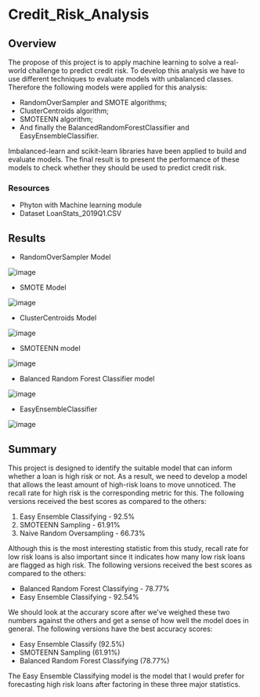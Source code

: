 # Credit_Risk_Analysis

## Overview

The propose of this project is to apply machine learning to solve a real-world challenge to predict credit risk.
To develop this analysis we have to use different techniques to evaluate models with unbalanced classes. Therefore the following models were applied for this analysis:

 - RandomOverSampler and SMOTE algorithms; 
 - ClusterCentroids algorithm;
 - SMOTEENN algorithm; 
 - And finally the BalancedRandomForestClassifier and EasyEnsembleClassifier.
 
Imbalanced-learn and scikit-learn libraries have been applied to build and evaluate models. The final result is to present the performance of these models to check whether they should be used to predict credit risk.

### Resources
- Phyton with Machine learning module
- Dataset LoanStats_2019Q1.CSV

## Results

- RandomOverSampler Model

![image](https://user-images.githubusercontent.com/76540704/116019863-2d53fb00-a613-11eb-960a-d83e1662b708.png)

- SMOTE Model

![image](https://user-images.githubusercontent.com/76540704/116020168-c3882100-a613-11eb-80da-5185c0f201e2.png)

- ClusterCentroids Model

![image](https://user-images.githubusercontent.com/76540704/116020703-d9e2ac80-a614-11eb-86e1-cc92fbc8f01c.png)

- SMOTEENN model

![image](https://user-images.githubusercontent.com/76540704/116021080-7907a400-a615-11eb-8cb7-57b4089a1c14.png)


- Balanced Random Forest Classifier model

![image](https://user-images.githubusercontent.com/76540704/116021631-90935c80-a616-11eb-92d3-42406adb1613.png)

- EasyEnsembleClassifier

![image](https://user-images.githubusercontent.com/76540704/116021915-2f1fbd80-a617-11eb-8c7e-70d9c43bf84a.png)

## Summary

This project is designed to identify the suitable model that can inform whether a loan is high risk or not. As a result, we need to develop a model that allows the least amount of high-risk loans to move unnoticed. The recall rate for high risk is the corresponding metric for this. The following versions received the best scores as compared to the others:

1. Easy Ensemble Classifying - 92.5%
2. SMOTEENN Sampling - 61.91%
3. Naive Random Oversampling - 66.73%

Although this is the most interesting statistic from this study, recall rate for low risk loans is also important since it indicates how many low risk loans are flagged as high risk. The following versions received the best scores as compared to the others:

- Balanced Random Forest Classifying - 78.77%
- Easy Ensemble Classifying - 92.54%

We should look at the accurary score after we've weighed these two numbers against the others and get a sense of how well the model does in general. The following versions have the best accuracy scores:

- Easy Ensemble Classify (92.5%)
- SMOTEENN Sampling (61.91%)
- Balanced Random Forest Classifying (78.77%)

The Easy Ensemble Classifying model is the model that I would prefer for forecasting high risk loans after factoring in these three major statistics.


